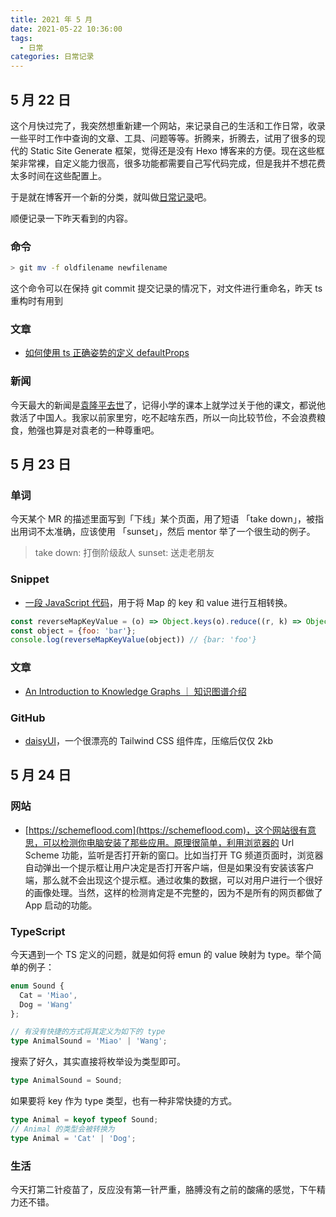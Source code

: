 ```yaml
---
title: 2021 年 5 月
date: 2021-05-22 10:36:00
tags: 
  - 日常
categories: 日常记录
---
```


## 5 月 22 日

这个月快过完了，我突然想重新建一个网站，来记录自己的生活和工作日常，收录一些平时工作中查询的文章、工具、问题等等。折腾来，折腾去，试用了很多的现代的 Static Site Generate 框架，觉得还是没有 Hexo 博客来的方便。现在这些框架非常裸，自定义能力很高，很多功能都需要自己写代码完成，但是我并不想花费太多时间在这些配置上。

于是就在博客开一个新的分类，就叫做[日常记录](https://blog.mayandev.top/categories/%E6%97%A5%E5%B8%B8%E8%AE%B0%E5%BD%95/)吧。

顺便记录一下昨天看到的内容。

### 命令

```bash
> git mv -f oldfilename newfilename
```

这个命令可以在保持 git commit 提交记录的情况下，对文件进行重命名，昨天 ts 重构时有用到

### 文章

- [如何使用 ts 正确姿势的定义 defaultProps](https://medium.com/@martin_hotell/react-typescript-and-defaultprops-dilemma-ca7f81c661c7)

### 新闻

今天最大的新闻是[袁隆平去世](http://www.xinhuanet.com/photo/2021-05/22/c_1127478719.htm)了，记得小学的课本上就学过关于他的课文，都说他救活了中国人。我家以前家里穷，吃不起啥东西，所以一向比较节俭，不会浪费粮食，勉强也算是对袁老的一种尊重吧。

## 5 月 23 日

### 单词

今天某个 MR 的描述里面写到「下线」某个页面，用了短语 「take down」，被指出用词不太准确，应该使用 「sunset」，然后 mentor 举了一个很生动的例子。

> take down: 打倒阶级敌人
> sunset: 送走老朋友

### Snippet

- [一段 JavaScript 代码](https://codepen.io/mayandev/pen/zYZZXoX?editors=0011)，用于将 Map 的 key 和 value 进行互相转换。

```javascript
const reverseMapKeyValue = (o) => Object.keys(o).reduce((r, k) => Object.assign(r, {[o[k]]: k}), {})
const object = {foo: 'bar'};
console.log(reverseMapKeyValue(object)) // {bar: 'foo'}
```
### 文章

- [An Introduction to Knowledge Graphs ｜ 知识图谱介绍](http://ai.stanford.edu/blog/introduction-to-knowledge-graphs/)

### GitHub

- [daisyUI](https://github.com/saadeghi/daisyui)，一个很漂亮的 Tailwind CSS 组件库，压缩后仅仅 2kb



## 5 月 24 日

### 网站

- [https://schemeflood.com](https://schemeflood.com)，这个网站很有意思，可以检测你电脑安装了那些应用。原理很简单，利用浏览器的 Url Scheme 功能，监听是否打开新的窗口。比如当打开 TG 频道页面时，浏览器自动弹出一个提示框让用户决定是否打开客户端，但是如果没有安装该客户端，那么就不会出现这个提示框。通过收集的数据，可以对用户进行一个很好的画像处理。当然，这样的检测肯定是不完整的，因为不是所有的网页都做了 App 启动的功能。

### TypeScript

今天遇到一个 TS 定义的问题，就是如何将 emun 的 value 映射为 type。举个简单的例子：

```typescript
enum Sound {
  Cat = 'Miao',
  Dog = 'Wang'
};

// 有没有快捷的方式将其定义为如下的 type
type AnimalSound = 'Miao' | 'Wang';
```

搜索了好久，其实直接将枚举设为类型即可。

```typescript
type AnimalSound = Sound;
```

如果要将 key 作为 type 类型，也有一种非常快捷的方式。

```typescript
type Animal = keyof typeof Sound;
// Animal 的类型会被转换为
type Animal = 'Cat' | 'Dog';
```

### 生活

今天打第二针疫苗了，反应没有第一针严重，胳膊没有之前的酸痛的感觉，下午精力还不错。
